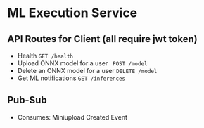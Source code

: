 # ML Execution Service

## API Routes for Client (all require jwt token)
- Health ```GET /health```
- Upload ONNX model for a user ``` POST /model``` 
- Delete an ONNX model for a user ```DELETE /model```
- Get ML notifications    ```GET /inferences```

## Pub-Sub
- Consumes: Miniupload Created Event
